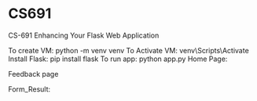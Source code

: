 # CS691
CS-691 Enhancing Your Flask Web Application


To create VM:
python -m venv venv
To Activate VM:
venv\Scripts\Activate
Install Flask: pip install flask
To run app: python app.py
Home Page:
 
Feedback page
 

Form_Result:
 

